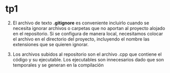 # tp1

2. El archivo de texto **.gitignore** es conveniente incluirlo cuando se necesita ignorar archivos o carpetas que no aportan al proyecto alojado en el repositorio. 
Si se configura de manera local, necesitamos colocar el archivo en el directorio del proyecto, incluyendo el nombre las extensiones que se quieren ignorar. 

3. Los archivos subidos al repositorio son el archivo .cpp que contiene el código y su ejecutable. 
Los ejecutables son innecesarios dado que son temporales y se generan en la compilación

